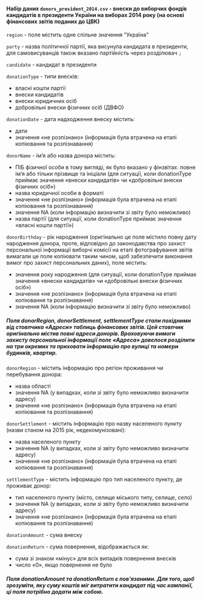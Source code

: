 #### Набір даних ```donors_president_2014.csv``` - внески до виборчих фондів кандидатів в президенти України на виборах 2014 року (на основі фінансових звітів поданих до ЦВК)

```region``` - поле містить одне спільне значення "Україна"

```party``` - назва політичної партії, яка висунула кандидата в президенти, для самовисуванців також вказано партійність через розділювач ```;```

```candidate``` - кандидат в президенти

```donationType``` - типи внесків:
- власні кошти партії
- внески кандидатів
- внески юридичних осіб
- добровільні внески фізичних осіб (ДВФО)
	
```donationDate``` - дата надходження внеску містить:
- дати
- значення «не розпізнано» (інформація була втрачена на етапі копіювання та розпізнавання)
	
```donorName``` - ім’я або назва донора містить:
- ПІБ фізичної особи в тому вигляді, як було вказано у фінзвітах: повне ім’я або тільки прізвище та ініціали (для ситуації, коли donationType приймає значення «внески кандидатів» чи «добровільні внески фізичних осіб»)
- назва юридичної особи в форматі
- значення «не розпізнано» (інформація була втрачена на етапі копіювання та розпізнавання)
- значення NA (коли інформацію визначити зі звіту було неможливо)
- назва партії (для ситуації, коли donationType приймає значення «власні кошти партії»)

```donorBirthday``` - рік народження (оригінально це поле містило повну дату народження донора, проте, відповідно до законодавства про захист персональної інформації виборчі комісії на етапі фотографування звітів вимагали це поле копіювати таким чином, щоб забезпечити виконання вимог про захист персональних даних), поле містить:
- значення року народження (для ситуації, коли donationType приймає значення «внески кандидатів» чи «добровільні внески фізичних осіб»)
- значення «не розпізнано» (інформація була втрачена на етапі копіювання та розпізнавання)
- значення NA (коли інформацію визначити зі звіту було неможливо)
	
##### Поля donorRegion, donorSettlement, settlementType стали похідними від стовпчика «Адреси» таблиць фінансових звітів. Цей стовпчик оригінально містив повні адреси донорів. Враховуючи вимоги захисту персональної інформації поле «Адреса» довелося розділити на три окремих та приховати інформацію про вулиці та номери будинків, квартир.

```donorRegion``` - містить інформацію про регіон проживання чи перебування донора:
- назва області
- значення NA (у випадках, коли зі звіту було неможливо визначити адресу)
- значення «не розпізнано» (інформація була втрачена на етапі копіювання та розпізнавання)

```donorSettlement``` - містить інформацію про назву населеного пункту (назви станом на 2015 рік, недекомунізовані):
- назва населеного пункту
- значення NA (у випадках, коли зі звіту було неможливо визначити адресу)
- значення «не розпізнано» (інформація була втрачена на етапі копіювання та розпізнавання)

```settlementType``` - містить інформацію про тип населеного пункту, де проживає донор:
- тип населеного пункту (місто, селище міського типу, селище, село)
- значення NA (у випадках, коли зі звіту було неможливо визначити адресу)
- значення «не розпізнано» (інформація була втрачена на етапі копіювання та розпізнавання)

```donationAmount``` - сума внеску

```donationReturn``` - сума повернення, відображається як:
- сума зі знаком «мінус» для всіх випадків повернення внесків
- число «0», якщо повернення не було

##### Поля donationAmount та donationReturn є пов’язаними. Для того, щоб зрозуміти, яку суму коштів міг витратити кандидат під час кампанії, ці поля потрібно додати між собою.
